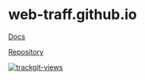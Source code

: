 # web-traff.github.io

[Docs](./docs/index.md)

[Repository](https://github.com/web-traff/web-traff.github.io)

<a href="https://trackgit.com">
<img src="https://us-central1-trackgit-analytics.cloudfunctions.net/token/ping/kvrwzcgumm4wmmie5lkv" alt="trackgit-views" />
</a>


<!-- Add Traffic monitoring by Google Analytics -->
<!-- This is the Global Site Tag (gtag.js) tracking code for this property. Copy and paste this code as the first item into the <HEAD> of every webpage you want to track. If you already have a Global Site Tag on your page, simply add the config line from the snippet below to your existing Global Site Tag. -->
<!-- Global site tag (gtag.js) - Google Analytics -->
<script async src="https://www.googletagmanager.com/gtag/js?id=UA-212333621-2"></script>
<script>
    window.dataLayer = window.dataLayer || [];
    function gtag(){dataLayer.push(arguments);}
    gtag('js', new Date());

    gtag('config', 'UA-212333621-2');
</script>
